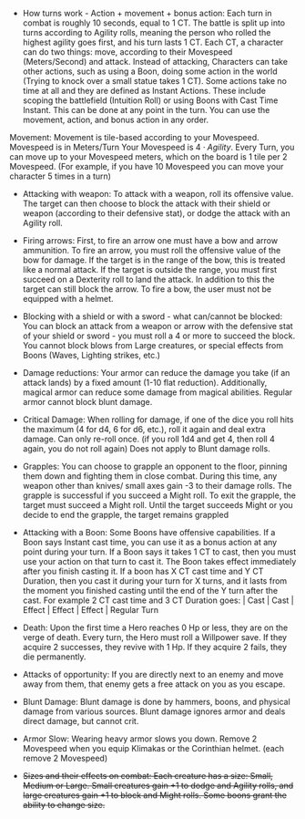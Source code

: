 - How turns work - Action + movement + bonus action:
	Each turn in combat is roughly 10 seconds, equal to 1 CT.
	The battle is split up into turns according to Agility rolls, meaning the person who rolled the highest agility goes first, and his turn lasts 1 CT.
	Each CT, a character can do two things: move, according to their Movespeed (Meters/Second) and attack.
	Instead of attacking, Characters can take other actions, such as using a Boon, doing some action in the world (Trying to knock over a small statue takes 1 CT).
	Some actions take no time at all and they are defined as Instant Actions.
	These include scoping the battlefield (Intuition Roll) or using Boons with Cast Time Instant. 
	This can be done at any point in the turn.
	You can use the movement, action, and bonus action in any order.
	

 Movement:
	Movement is tile-based according to your Movespeed.
	Movespeed is in Meters/Turn
	Your Movespeed is $4 \cdot Agility$.
	Every Turn, you can move up to your Movespeed meters, which on the board is 1 tile per 2 Movespeed.
	(For example, if you have 10 Movespeed you can move your character 5 times in a turn)

- Attacking with weapon:
	To attack with a weapon, roll its offensive value.
	The target can then choose to block the attack with their shield or weapon (according to their defensive stat), or dodge the attack with an Agility roll.

- Firing arrows:
	First, to fire an arrow one must have a bow and arrow ammunition.
	To fire an arrow, you must roll the offensive value of the bow for damage.
	If the target is in the range of the bow, this is treated like a normal attack.
	If the target is outside the range, you must first succeed on a Dexterity roll to land the attack.
	In addition to this the target can still block the arrow.
	To fire a bow, the user must not be equipped with a helmet.
	
- Blocking with a shield or with a sword - what can/cannot be blocked:
	You can block an attack from a weapon or arrow with the defensive stat of your shield or sword - you must roll a 4 or more to succeed the block.
	You cannot block blows from Large creatures, or special effects from Boons (Waves, Lighting strikes, etc.)
	
- Damage reductions:
	Your armor can reduce the damage you take (if an attack lands) by a fixed amount (1-10 flat reduction).
	Additionally, magical armor can reduce some damage from magical abilities.
	Regular armor cannot block blunt damage.

- Critical Damage:
	When rolling for damage, if one of the dice you roll hits the maximum (4 for d4, 6 for d6, etc.), roll it again and deal extra damage.
	Can only re-roll once. (if you roll 1d4 and get 4, then roll 4 again, you do not roll again)
	Does not apply to Blunt damage rolls.

- Grapples:
	You can choose to grapple an opponent to the floor, pinning them down and fighting them in close combat.
	During this time, any weapon other than knives/ small axes gain -3 to their damage rolls.
	The grapple is successful if you succeed a Might roll.
	To exit the grapple, the target must succeed a Might roll.
	Until the target succeeds Might or you decide to end the grapple, the target remains grappled
	
- Attacking with a Boon:
	Some Boons have offensive capabilities. 
	If a Boon says Instant cast time, you can use it as a bonus action at any point during your turn.
	If a Boon says it takes 1 CT to cast, then you must use your action on that turn to cast it. The Boon takes effect immediately after you finish casting it.
	If a boon has X CT cast time and Y CT Duration, then you cast it during your turn for X turns, and it lasts from the moment you finished casting until the end of the Y turn after the cast.
	For example 2 CT cast time and 3 CT Duration goes:
	| Cast | Cast | Effect | Effect | Effect | Regular Turn
	
- Death:
	Upon the first time a Hero reaches 0 Hp or less, they are on the verge of death.
	Every turn, the Hero must roll a Willpower save.
	If they acquire 2 successes, they revive with 1 Hp.
	If they acquire 2 fails, they die permanently.

- Attacks of opportunity:
	If you are directly next to an enemy and move away from them, that enemy gets a free attack on you as you escape.

- Blunt Damage:
	Blunt damage is done by hammers, boons, and physical damage from various sources.
	Blunt damage ignores armor and deals direct damage, but cannot crit.

- Armor Slow:
	Wearing heavy armor slows you down. 
	Remove 2 Movespeed when you equip Klimakas or the Corinthian helmet. (each remove 2 Movespeed)

- ~~Sizes and their effects on combat:
	Each creature has a size: Small, Medium or Large.
	Small creatures gain +1 to dodge and Agility rolls, and large creatures gain +1 to block and Might rolls.
	Some boons grant the ability to change size.~~